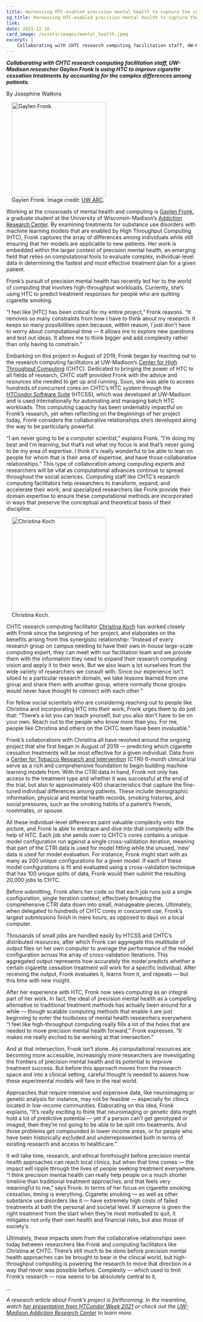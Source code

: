 ```yaml
---
title: Harnessing HTC-enabled precision mental health to capture the complexity of smoking cessation
og_title: Harnessing HTC-enabled precision mental health to capture the complexity of smoking cessation
link:
date: 2021-12-16
card_image: /assets/images/mental_health.jpeg
excerpt: |
    Collaborating with CHTC research computing facilitation staff, UW-Madison researcher Gaylen Fronk is using HTC to improve cigarette cessation treatments by accounting for the complex differences among patients.
---
```


***Collaborating with CHTC research computing facilitation staff, UW-Madison researcher Gaylen Fronk is using HTC to improve cigarette cessation treatments by accounting for the complex differences among patients.***

By Josephine Watkins


<figure class="figure float-end" style="margin-left: 1em">
  <img src="{{ '/assets/images/Gaylen-Fronk-square.jpg' | relative_url }}" class="figure-img img-fluid rounded" alt="Gaylen Fronk" width="250px">
  <figcaption class="figure-caption">Gaylen Fronk. Image credit: <a href="https://arc.psych.wisc.edu/">UW ARC</a>.<br/></figcaption>
</figure> 


Working at the crossroads of mental health and computing is [Gaylen Fronk](https://arc.psych.wisc.edu/staff/fronk-gaylen/), a graduate student at the University of Wisconsin-Madison’s [Addiction Research Center](https://arc.psych.wisc.edu/). By examining treatments for substance use disorders with machine learning models that are enabled by High Throughput Computing (HTC), Fronk captures the array of differences among individuals while still ensuring that her models are applicable to new patients. Her work is embedded within the larger context of precision mental health, an emerging field that relies on computational tools to evaluate complex, individual-level data in determining the fastest and most effective treatment plan for a given patient.

Fronk’s pursuit of precision mental health has recently led her to the world of computing that involves high-throughput workloads. Currently, she’s using HTC to predict treatment responses for people who are quitting cigarette smoking.

“I feel like [HTC] has been critical for my entire project,” Fronk reasons. “It removes so many constraints from how I have to think about my research. It keeps so many possibilities open because, within reason, I just don't have to worry about computational time –– it allows me to explore new questions and test out ideas. It allows me to think bigger and add complexity rather than only having to constrain.”

Embarking on this project in August of 2019, Fronk began by reaching out to the research computing facilitators at UW-Madison’s [Center for High Throughput Computing](https://chtc.cs.wisc.edu/) (CHTC). Dedicated to bringing the power of HTC to all fields of research, CHTC staff provided Fronk with the advice and resources she needed to get up and running. Soon, she was able to access hundreds of concurrent cores on CHTC’s HTC system through the [HTCondor Software Suite](https://htcondor.org/) (HTCSS), which was developed at UW-Madison and is used internationally for automating and managing batch HTC workloads. This computing capacity has been undeniably impactful on Fronk’s research, yet when reflecting on the beginnings of her project today, Fronk considers the collaborative relationships she’s developed along the way to be particularly powerful.

“I am never going to be a computer scientist,” explains Fronk. “I’m doing my best and I’m learning, but that’s not what my focus is and that’s never going to be my area of expertise. I think it's really wonderful to be able to lean on people for whom that is their area of expertise, and have those collaborative relationships.” This type of collaboration among computing experts and researchers will be vital as computational advances continue to spread throughout the social sciences. Computing staff like CHTC’s research computing facilitators help researchers to transform, expand, and accelerate their work; and specialized researchers like Fronk provide their domain expertise to ensure these computational methods are incorporated in ways that preserve the conceptual and theoretical basis of their discipline.

<figure class="figure float-end" style="margin-left: 1em">
  <img src="{{ '/assets/images/christina-koch-square.jpg' | relative_url }}" class="figure-img img-fluid rounded" alt="Christina Koch" width="250px">
  <figcaption class="figure-caption">Christina Koch.<br/></figcaption>
</figure> 

CHTC research computing facilitator [Christina Koch](https://wid.wisc.edu/people/christina-koch/) has worked closely with Fronk since the beginning of her project, and elaborates on the benefits arising from this synergistic relationship: “Instead of every research group on campus needing to have their own in-house large-scale computing expert, they can meet with our facilitation team and we provide them with the information they need to expand their research computing vision and apply it to their work. But we also learn a lot ourselves from the wide variety of researchers we consult with. Since our experience isn't siloed to a particular research domain, we take lessons learned from one group and share them with another group, where normally those groups would never have thought to connect with each other.”

For fellow social scientists who are considering reaching out to people like Christina and incorporating HTC into their work, Fronk urges them to do just that: “There’s a lot you can teach yourself, but you also don’t have to be on your own. Reach out to the people who know more than you. For me, people like Christina and others on the CHTC team have been invaluable.”

Fronk’s collaborations with Christina all have revolved around the ongoing project that she first began in August of 2019 –– predicting which cigarette cessation treatments will be most effective for a given individual. Data from a [Center for Tobacco Research and Intervention](https://ctri.wisc.edu/) (CTRI) 6-month clinical trial serve as a rich and comprehensive foundation to begin building machine learning models from. With the CTRI data in hand, Fronk not only has access to the treatment type and whether it was successful at the end of the trial, but also to approximately 400 characteristics that capture the fine-tuned individual differences among patients. These include demographic information, physical and mental health records, smoking histories, and social pressures, such as the smoking habits of a patient’s friends, roommates, or spouse.

All these individual-level differences paint valuable complexity onto the picture, and Fronk is able to embrace and dive into that complexity with the help of HTC. Each job she sends over to CHTC’s cores contains a unique model configuration run against a single cross-validation iteration, meaning that part of the CTRI data is used for model fitting while the unused, ‘new’ data is used for model evaluation. For instance, Fronk might start with as many as 200 unique configurations for a given model. If each of these model configurations is fit and evaluated using a cross-validation technique that has 100 unique splits of data, Fronk would then submit the resulting 20,000 jobs to CHTC.

Before submitting, Fronk alters her code so that each job runs just a single configuration, single iteration context; effectively breaking the comprehensive CTRI data down into small, manageable pieces. Ultimately, when delegated to hundreds of CHTC cores in concurrent use, Fronk’s largest submissions finish in mere hours, as opposed to days on a local computer.

Thousands of small jobs are handled easily by HTCSS and CHTC’s distributed resources, after which Fronk can aggregate this multitude of output files on her own computer to average the performance of the model configuration across the array of cross-validation iterations. This aggregated output represents how accurately the model predicts whether a certain cigarette cessation treatment will work for a specific individual. After receiving the output, Fronk evaluates it, learns from it, and repeats –– but this time with new insight.

After her experience with HTC, Fronk now sees computing as an integral part of her work. In fact, the ideal of precision mental health as a compelling alternative to traditional treatment methods has actually been around for a while –– though scalable computing methods that enable it are just beginning to enter the toolboxes of mental health researchers everywhere. “I feel like high-throughput computing really fills a lot of the holes that are needed to move precision mental health forward,” Fronk expresses. “It makes me really excited to be working at that intersection.”

And at that intersection, Fronk isn’t alone. As computational resources are becoming more accessible, increasingly more researchers are investigating the frontiers of precision mental health and its potential to improve treatment success. But before this approach moves from the research space and into a clinical setting, careful thought is needed to assess how these experimental models will fare in the real world.

Approaches that require intensive and expensive data, like neuroimaging or genetic analysis for instance, may not be feasible –– especially for clinics located in low-income communities. Elaborating on this idea, Fronk explains, “It’s really exciting to think that neuroimaging or genetic data might hold a lot of predictive potential –– yet if a person can’t get genotyped or imaged, then they’re not going to be able to be split into treatments. And those problems get compounded in lower income areas, or for people who have been historically excluded and underrepresented both in terms of existing research and access to healthcare.”

It will take time, research, and ethical forethought before precision mental health approaches can reach local clinics, but when that time comes –– the impact will ripple through the lives of people seeking treatment everywhere. “I think precision mental health can really help people on a much shorter timeline than traditional treatment approaches, and that feels very meaningful to me,” says Fronk. In terms of her focus on cigarette smoking cessation, timing is everything. Cigarette smoking –– as well as other substance use disorders like it –– have extremely high costs of failed treatments at both the personal and societal level. If someone is given the right treatment from the start when they’re most motivated to quit, it mitigates not only their own health and financial risks, but also those of society’s.

Ultimately, these impacts stem from the collaborative relationships seen today between researchers like Fronk and computing facilitators like Christina at CHTC. There’s still much to be done before precision mental health approaches can be brought to bear in the clinical world, but high-throughput computing is powering the research to move that direction in a way that never was possible before. Complexity –– which used to limit Fronk’s research –– now seems to be absolutely central to it.

…

*A research article about Fronk’s project is forthcoming. In the meantime, watch [her presentation from HTCondor Week 2021](https://youtu.be/pqqv270RM6Y) or check out the [UW-Madison Addiction Research Center](https://arc.psych.wisc.edu/) to learn more.*
